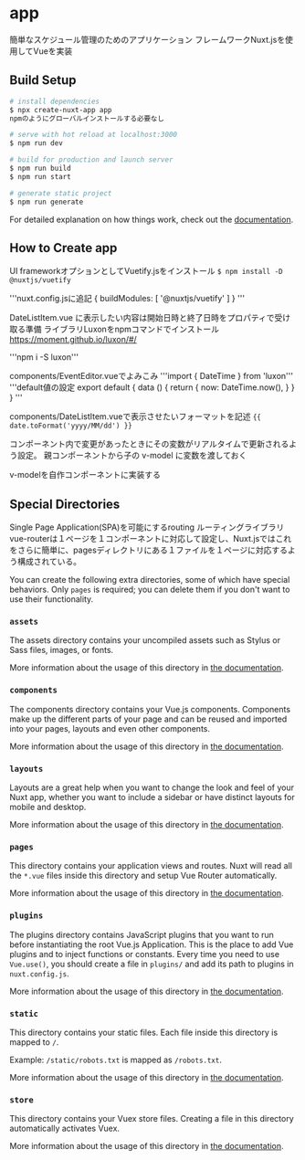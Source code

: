 # app
簡単なスケジュール管理のためのアプリケーション
フレームワークNuxt.jsを使用してVueを実装

## Build Setup

```bash
# install dependencies
$ npx create-nuxt-app app
npmのようにグローバルインストールする必要なし

# serve with hot reload at localhost:3000
$ npm run dev

# build for production and launch server
$ npm run build
$ npm run start

# generate static project
$ npm run generate
```

For detailed explanation on how things work, check out the [documentation](https://nuxtjs.org).

## How to Create app

UI frameworkオプションとしてVuetify.jsをインストール
`$ npm install -D @nuxtjs/vuetify`

'''nuxt.config.jsに追記
{
  buildModules: [
    '@nuxtjs/vuetify'
  ]
}
'''

DateListItem.vue に表示したい内容は開始日時と終了日時をプロパティで受け取る準備
ライブラリLuxonをnpmコマンドでインストール
https://moment.github.io/luxon/#/

'''npm i -S luxon'''

components/EventEditor.vueでよみこみ
'''import { DateTime } from 'luxon'''
'''default値の設定
export default {
  data () {
    return {
      now: DateTime.now(),
    }
  }
}
'''

components/DateListItem.vueで表示させたいフォーマットを記述
`{{ date.toFormat('yyyy/MM/dd') }}`


コンポーネント内で変更があったときにその変数がリアルタイムで更新されるよう設定。
親コンポーネントから子の v-model に変数を渡しておく

v-modelを自作コンポーネントに実装する





## Special Directories
Single Page Application(SPA)を可能にするrouting
ルーティングライブラリ vue-routerは１ページを１コンポーネントに対応して設定し、Nuxt.jsではこれをさらに簡単に、pagesディレクトリにある１ファイルを１ページに対応するよう構成されている。

You can create the following extra directories, some of which have special behaviors. Only `pages` is required; you can delete them if you don't want to use their functionality.

### `assets`

The assets directory contains your uncompiled assets such as Stylus or Sass files, images, or fonts.

More information about the usage of this directory in [the documentation](https://nuxtjs.org/docs/2.x/directory-structure/assets).

### `components`

The components directory contains your Vue.js components. Components make up the different parts of your page and can be reused and imported into your pages, layouts and even other components.

More information about the usage of this directory in [the documentation](https://nuxtjs.org/docs/2.x/directory-structure/components).

### `layouts`

Layouts are a great help when you want to change the look and feel of your Nuxt app, whether you want to include a sidebar or have distinct layouts for mobile and desktop.

More information about the usage of this directory in [the documentation](https://nuxtjs.org/docs/2.x/directory-structure/layouts).


### `pages`

This directory contains your application views and routes. Nuxt will read all the `*.vue` files inside this directory and setup Vue Router automatically.

More information about the usage of this directory in [the documentation](https://nuxtjs.org/docs/2.x/get-started/routing).

### `plugins`

The plugins directory contains JavaScript plugins that you want to run before instantiating the root Vue.js Application. This is the place to add Vue plugins and to inject functions or constants. Every time you need to use `Vue.use()`, you should create a file in `plugins/` and add its path to plugins in `nuxt.config.js`.

More information about the usage of this directory in [the documentation](https://nuxtjs.org/docs/2.x/directory-structure/plugins).

### `static`

This directory contains your static files. Each file inside this directory is mapped to `/`.

Example: `/static/robots.txt` is mapped as `/robots.txt`.

More information about the usage of this directory in [the documentation](https://nuxtjs.org/docs/2.x/directory-structure/static).

### `store`

This directory contains your Vuex store files. Creating a file in this directory automatically activates Vuex.

More information about the usage of this directory in [the documentation](https://nuxtjs.org/docs/2.x/directory-structure/store).
